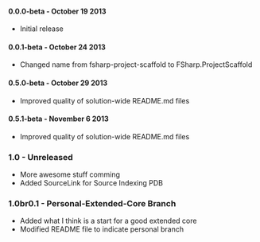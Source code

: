 #### 0.0.0-beta - October 19 2013
* Initial release

#### 0.0.1-beta - October 24 2013
* Changed name from fsharp-project-scaffold to FSharp.ProjectScaffold

#### 0.5.0-beta - October 29 2013
* Improved quality of solution-wide README.md files

#### 0.5.1-beta - November 6 2013
* Improved quality of solution-wide README.md files

### 1.0 - Unreleased
* More awesome stuff comming
* Added SourceLink for Source Indexing PDB

### 1.0br0.1 - Personal-Extended-Core Branch
* Added what I think is a start for a good extended core
* Modified README file to indicate personal branch